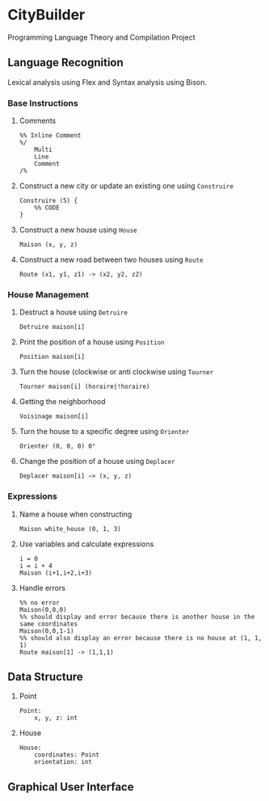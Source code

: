 
# CityBuilder
Programming Language Theory and Compilation Project

## Language Recognition
Lexical analysis using Flex and Syntax analysis using Bison.
### Base Instructions
1. Comments
    ```
    %% Inline Comment
    %/
        Multi
        Line
        Comment
    /%
    ```
2. Construct a new city or update an existing one using `Construire`
    ```
    Construire (5) {
        %% CODE
    }
    ```
3. Construct a new house using `House`
    ```
    Maison (x, y, z)
    ```
4. Construct a new road between two houses using `Route`
    ```
    Route (x1, y1, z1) -> (x2, y2, z2)
    ```
### House Management
1. Destruct a house using `Detruire`
    ```
    Detruire maison[i]
    ```
2. Print the position of a house using `Position`
    ```
    Position maison[i]
    ```
3. Turn the house (clockwise or anti clockwise using `Tourner`
    ```
    Tourner maison[i] (horaire|!horaire)
    ```
4. Getting the neighborhood
    ```
    Voisinage maison[i]
    ```
5. Turn the house to a specific degree using `Orienter`
    ```
    Orienter (0, 0, 0) 0°
    ```
6. Change the position of a house using `Deplacer`
    ```
    Deplacer maison[i] −> (x, y, z)
	```
### Expressions
1. Name a house when constructing
	```
	Maison white_house (0, 1, 3)
	```
2. Use variables and calculate expressions
	```
	i = 0
	i = i + 4
	Maison (i+1,i+2,i+3)
	```
3. Handle errors
	```
	%% no error
	Maison(0,0,0)
	%% should display and error because there is another house in the same coordinates
	Maison(0,0,1-1)
	%% should also display an error because there is no house at (1, 1, 1)
	Route maison[1] -> (1,1,1)
	```
## Data Structure
1. Point
	```
	Point:
		x, y, z: int
	```
2. House
	```
	House:
		coordinates: Point
		orientation: int
	```

## Graphical User Interface
